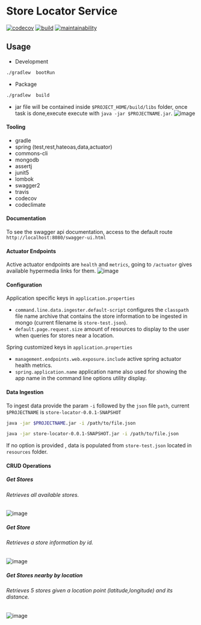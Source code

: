 # Store Locator Service
[![codecov](https://codecov.io/gh/omaru/store-locator/branch/master/graph/badge.svg)](https://codecov.io/gh/omaru/store-locator)
[![build](https://travis-ci.org/omaru/store-locator.svg?branch=master)](https://travis-ci.org/omaru/store-locator)
[![maintainability](https://api.codeclimate.com/v1/badges/907e2222bdc0209b2865/maintainability)](https://codeclimate.com/github/omaru/store-locator/maintainability)
## Usage
- Development
```bash
./gradlew  bootRun
```
- Package
```bash
./gradlew  build
``` 
   -  jar file will be contained inside `$PROJECT_HOME/build/libs` folder, once task is done,execute execute with 
   `java -jar $PROJECTNAME.jar`.
   ![image](https://user-images.githubusercontent.com/877539/63227997-2d4af900-c1aa-11e9-9913-9f8cd29ad077.png)

#### Tooling
- gradle
- spring (test,rest,hateoas,data,actuator)
- commons-cli
- mongodb
- assertj
- junit5
- lombok
- swagger2
- travis
- codecov
- codeclimate
#### Documentation
To see the swagger api documentation, access to the default route `http://localhost:8080/swagger-ui.html`
#### Actuator Endpoints
Active actuator endpoints are `health` and `metrics`, going to `/actuator` gives available hypermedia links for them.
![image](https://user-images.githubusercontent.com/877539/63227824-01c70f00-c1a8-11e9-9d51-a3138e714972.png)
#### Configuration
Application specific  keys in `application.properties`
- `command.line.data.ingester.default-script` configures the `classpath` file name archive that contains
 the store information to be ingested in mongo (current filename is `store-test.json`).
- `default.page.request.size` amount of resources to display to the user when queries for stores near a location.

Spring customized keys in `application.properties`
- `management.endpoints.web.exposure.include` active spring actuator health metrics. 
- `spring.application.name` application name also used for showing the app name in the command line 
options utility display.
#### Data Ingestion
To ingest data provide the param `-i` followed by the `json` file `path`, current `$PROJECTNAME` is `store-locator-0.0.1-SNAPSHOT`
```bash 
java -jar $PROJECTNAME.jar -i /path/to/file.json
```
```bash 
java -jar store-locator-0.0.1-SNAPSHOT.jar -i /path/to/file.json
```
If no option is provided , data is populated from `store-test.json` 
located in  `resources` folder.
#### CRUD Operations
##### Get Stores
###### Retrieves all available stores.
![image](https://user-images.githubusercontent.com/877539/63227936-5dde6300-c1a9-11e9-83a7-64c0f4d0865d.png)
##### Get Store
###### Retrieves  a store information by id.
![image](https://user-images.githubusercontent.com/877539/63227957-92521f00-c1a9-11e9-844a-1c1b43290779.png)
##### Get Stores nearby by location
###### Retrieves  5 stores given a location point (latitude,longitude) and its distance.
![image](https://user-images.githubusercontent.com/877539/63227965-bada1900-c1a9-11e9-9293-b49ec1884b2b.png)

